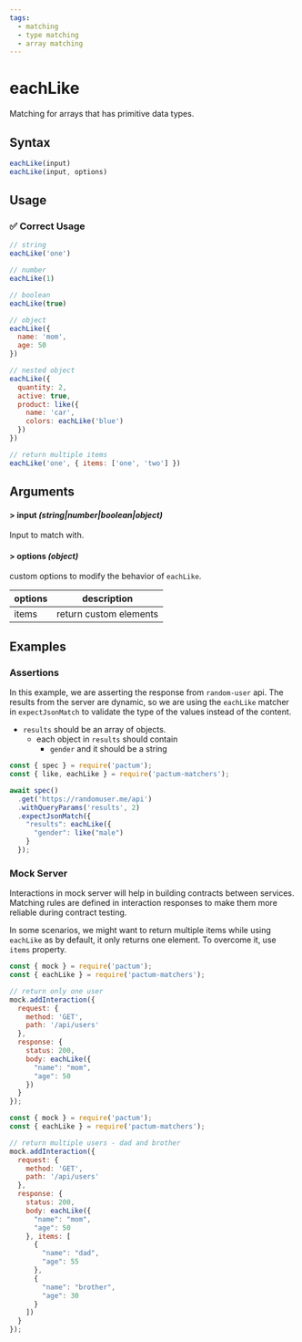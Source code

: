 ```yaml
---
tags:
  - matching
  - type matching
  - array matching
---
```


# eachLike

Matching for arrays that has primitive data types.

## Syntax

```js
eachLike(input)
eachLike(input, options)
```

## Usage

### ✅  Correct Usage

```js
// string
eachLike('one')
```

```js
// number
eachLike(1)
```

```js
// boolean
eachLike(true)
```

```js
// object
eachLike({
  name: 'mom',
  age: 50
})
```

```js
// nested object
eachLike({
  quantity: 2,
  active: true,
  product: like({
    name: 'car',
    colors: eachLike('blue')
  })
})
```

```js
// return multiple items
eachLike('one', { items: ['one', 'two'] })
```

## Arguments

#### > input *(string|number|boolean|object)*

Input to match with.

#### > options *(object)*

custom options to modify the behavior of `eachLike`.

| options | description            |
|---------|------------------------|
| items   | return custom elements |

## Examples

### Assertions

In this example, we are asserting the response from `random-user` api. The results from the server are dynamic, so we are using the `eachLike` matcher in `expectJsonMatch` to validate the type of the values instead of the content.

- `results` should be an array of objects.
  - each object in `results` should contain
    - `gender` and it should be a string

```js
const { spec } = require('pactum');
const { like, eachLike } = require('pactum-matchers');

await spec()
  .get('https://randomuser.me/api')
  .withQueryParams('results', 2)
  .expectJsonMatch({
    "results": eachLike({
      "gender": like("male")
    }
  });
```

### Mock Server

Interactions in mock server will help in building contracts between services. Matching rules are defined in interaction responses to make them more reliable during contract testing.

In some scenarios, we might want to return multiple items while using `eachLike` as by default,  it only returns one element. To overcome it, use `items` property.

```js
const { mock } = require('pactum');
const { eachLike } = require('pactum-matchers');

// return only one user
mock.addInteraction({
  request: {
    method: 'GET',
    path: '/api/users'
  },
  response: {
    status: 200,
    body: eachLike({
      "name": "mom",
      "age": 50
    })
  }
});
```

```js
const { mock } = require('pactum');
const { eachLike } = require('pactum-matchers');

// return multiple users - dad and brother
mock.addInteraction({
  request: {
    method: 'GET',
    path: '/api/users'
  },
  response: {
    status: 200,
    body: eachLike({
      "name": "mom",
      "age": 50
    }, items: [
      {
        "name": "dad",
        "age": 55
      },
      {
        "name": "brother",
        "age": 30
      }
    ])
  }
});
```
